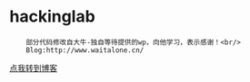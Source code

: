 hackinglab
=====
        部分代码修改自大牛-独自等待提供的wp，向他学习，表示感谢！<br/>
        Blog:http://www.waitalone.cn/
[点我转到博客](http://www.waitalone.cn/)<br/> 
